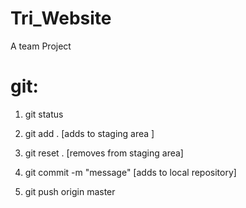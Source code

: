 # Tri_Website
A team Project 


# git:
1. git status

2. git add .  [adds to staging area ]
2. git reset .  [removes from staging area] 
3. git commit -m "message"   [adds to local repository]

4. git push origin master
